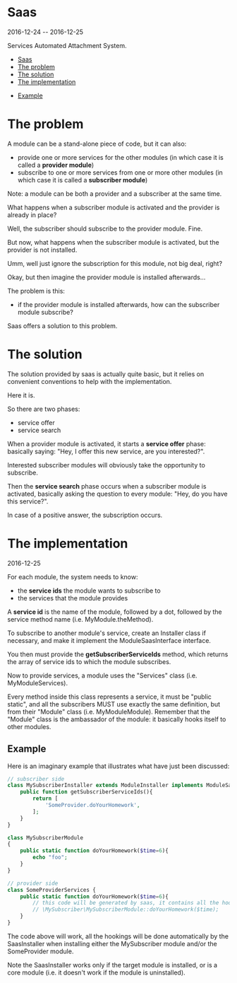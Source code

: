 Saas
==========
2016-12-24 -- 2016-12-25


Services Automated Attachment System.


- [Saas](#saas)
- [The problem](#the-problem)
- [The solution](#the-solution)
- [The implementation](#the-implementation)
 * [Example](#example)


The problem
==============
A module can be a stand-alone piece of code, but it can also:

- provide one or more services for the other modules (in which case it is called a **provider module**)
- subscribe to one or more services from one or more other modules (in which case it is called a **subscriber module**)

Note: a module can be both a provider and a subscriber at the same time.



What happens when a subscriber module is activated and the provider is already in place?

Well, the subscriber should subscribe to the provider module. Fine.


But now, what happens when the subscriber module is activated, but the provider is not installed.

Umm, well just ignore the subscription for this module, not big deal, right?

Okay, but then imagine the provider module is installed afterwards...

The problem is this:

- if the provider module is installed afterwards, how can the subscriber module subscribe?


Saas offers a solution to this problem.



The solution
================

The solution provided by saas is actually quite basic, but it relies on convenient conventions to help
with the implementation.

Here it is.

So there are two phases:

- service offer 
- service search
 
When a provider module is activated, it starts a **service offer** phase: basically saying: 
"Hey, I offer this new service, are you interested?".
  
Interested subscriber modules will obviously take the opportunity to subscribe.
  
Then the **service search** phase occurs when a subscriber module is activated, basically
asking the question to every module: "Hey, do you have this service?".

In case of a positive answer, the subscription occurs.



The implementation
=====================
2016-12-25
 
 
For each module, the system needs to know:
- the **service ids** the module wants to subscribe to
- the services that the module provides
    


A **service id** is the name of the module, followed by a dot, followed by the service method name (i.e. MyModule.theMethod).

To subscribe to another module's service, create an Installer class if necessary,
and make it implement the ModuleSaasInterface interface.


You then must provide the **getSubscriberServiceIds** method, which returns the 
array of service ids to which the module subscribes.


Now to provide services, a module uses the "Services" class (i.e. MyModuleServices).

Every method inside this class represents a service, it must be "public static",
and all the subscribers MUST use exactly the same definition, but from their "Module" class (i.e. MyModuleModule).
    Remember that the "Module" class is the ambassador of the module: it basically hooks itself to other modules.



Example
--------------
Here is an imaginary example that illustrates what have just been discussed:

```php
// subscriber side
class MySubscriberInstaller extends ModuleInstaller implements ModuleSaasInterface {
    public function getSubscriberServiceIds(){
        return [
            'SomeProvider.doYourHomework',
        ];
    }
}

class MySubscriberModule 
{
    public static function doYourHomework($time=6){
        echo "foo";
    }
}

// provider side
class SomeProviderServices {
    public static function doYourHomework($time=6){
        // this code will be generated by saas, it contains all the hookings, for instance:
        // \MySubscriber\MySubscriberModule::doYourHomework($time);
    }
}

```

The code above will work, all the hookings will be done automatically by the SaasInstaller
when installing either the MySubscriber module and/or the SomeProvider module.

Note the SaasInstaller works only if the target module is installed, or is a core module (i.e. it doesn't work if the module
is uninstalled).




